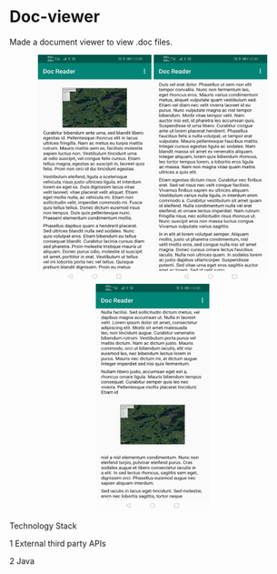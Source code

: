 # Doc-viewer

Made a document viewer to view .doc files.

<p align="center">
<img src="images/img1.jpg" width="200" height="400">
<img src="images/img2.jpg" width="200" height="400">
<img src="images/img3.jpg" width="200" height="400">
</p> 

Technology Stack 

1 External third party APIs

2 Java